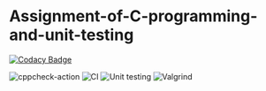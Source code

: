 # Assignment-of-C-programming-and-unit-testing

[![Codacy Badge](https://api.codacy.com/project/badge/Grade/a64104f332d64963a3befab21f8b0c06)](https://app.codacy.com/manual/stepin104818/Assignment-of-C-programming-and-unit-testing?utm_source=github.com&utm_medium=referral&utm_content=stepin104818/Assignment-of-C-programming-and-unit-testing&utm_campaign=Badge_Grade_Dashboard)

![cppcheck-action](https://github.com/stepin104818/Assignment-of-C-programming-and-unit-testing/workflows/cppcheck-action/badge.svg)
![CI](https://github.com/stepin104818/Assignment-of-C-programming-and-unit-testing/workflows/CI/badge.svg)
![Unit testing](https://github.com/stepin104818/Assignment-of-C-programming-and-unit-testing/workflows/Unit%20testing/badge.svg)
![Valgrind](https://github.com/stepin104818/Assignment-of-C-programming-and-unit-testing/workflows/Valgrind/badge.svg)
